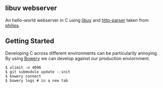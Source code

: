 ## libuv webserver

An hello-world webserver in C using [libuv](http://github.com/joyent/libuv) and
[http-parser](https://github.com/joyent/http-parser) taken from [philips](https://github.com/philips/libuv-webserver).

## Getting Started
Developing C across different environments can be particularily annoying. By using [Bowery](http://bowery.io) we can develop against our production enviornment.
```
$ ulimit -n 4096
$ git submodule update --init
$ bowery connect
$ bowery logs # in a new tab
```
